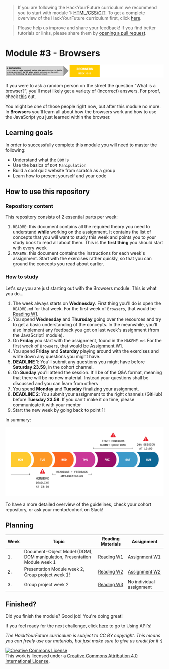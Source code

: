 > If you are following the HackYourFuture curriculum we recommend you to start with module 1: [HTML/CSS/GIT](https://github.com/HackYourFuture/HTML-CSS). To get a complete overview of the HackYourFuture curriculum first, click [here](https://github.com/HackYourFuture/curriculum).

> Please help us improve and share your feedback! If you find better tutorials or links, please share them by [opening a pull request](https://github.com/HackYourFuture/Browsers/pulls).

# Module #3 - Browsers

![Browsers](./assets/browsers.png)

If you were to ask a random person on the street the question "What is a browser?", you'll most likely get a variety of (incorrect) answers. For proof, check [this](https://www.youtube.com/watch?v=o4MwTvtyrUQ) out.

You might be one of those people right now, but after this module no more. In **Browsers** you'll learn all about how the browsers work and how to use the JavaScript you just learned within the browser.

## Learning goals

In order to successfully complete this module you will need to master the following:

- Understand what the `DOM` is
- Use the basics of `DOM Manipulation`
- Build a cool quiz website from scratch as a group
- Learn how to present yourself and your code

## How to use this repository

### Repository content

This repository consists of 2 essential parts per week:

1. `README`: this document contains all the required theory you need to understand **while** working on the assignment. It contains the list of concepts that you will want to study this week and points you to your study book to read all about them. This is the **first thing** you should start with every week
2. `MAKEME`: this document contains the instructions for each week's assignment. Start with the exercises rather quickly, so that you can ground the concepts you read about earlier.

### How to study

Let's say you are just starting out with the Browsers module. This is what you do...

1. The week always starts on **Wednesday**. First thing you'll do is open the `README.md` for that week. For the first week of `Browsers`, that would be [Reading W1](/Week1/README.md).
2. You spend **Wednesday** and **Thursday** going over the resources and try to get a basic understanding of the concepts. In the meanwhile, you'll also implement any feedback you got on last week's assignment (from the JavaScript1 module).
3. On **Friday** you start with the assignment, found in the `MAKEME.md`. For the first week of `Browsers`, that would be [Assignment W1](/Week1/MAKEME.md).
4. You spend **Friday** and **Saturday** playing around with the exercises and write down any questions you might have.
5. **DEADLINE 1**: You'll submit any questions you might have before **Saturday 23.59**, in the cohort channel.
6. On **Sunday** you'll attend the session. It'll be of the Q&A format, meaning that there will be no new material. Instead your questions shall be discussed and you can learn from others
7. You spend **Monday** and **Tuesday** finalizing your assignment.
8. **DEADLINE 2**: You submit your assignment to the right channels (GitHub) before **Tuesday 23.59**. If you can't make it on time, please communicate it with your mentor
9. Start the new week by going back to point 1!

In summary:

![Weekflow](assets/weekflow.png)

To have a more detailed overview of the guidelines, check your cohort repository, or ask your mentor/cohort on Slack!

## Planning

| Week | Topic | Reading Materials | Assignment |
| ---- | ----- | ----------------- | -------- |
| 1.   | Document-Object Model (DOM), DOM manipulation, Presentation Module week 1  | [Reading W1](/Week1/README.md) | [Assignment W1](/Week1/MAKEME.md) | 
| 2.   | Presentation Module week 2, Group project week 1!                          | [Reading W2](/Week2/README.md) | [Assignment W2](/Week2/MAKEME.md) |
| 3.   | Group project week 2                                                       | [Reading W3](/Week3/README.md) | No individual assignment |

## Finished?

Did you finish the module? Good job! You're doing great!

If you feel ready for the next challenge, click [here](https://www.github.com/HackYourFuture/Using-APIs) to go to Using API's!

_The HackYourFuture curriculum is subject to CC BY copyright. This means you can freely use our materials, but just make sure to give us credit for it :)_

<a rel="license" href="http://creativecommons.org/licenses/by/4.0/"><img alt="Creative Commons License" style="border-width:0" src="https://i.creativecommons.org/l/by/4.0/88x31.png" /></a><br />This work is licensed under a <a rel="license" href="http://creativecommons.org/licenses/by/4.0/">Creative Commons Attribution 4.0 International License</a>.
